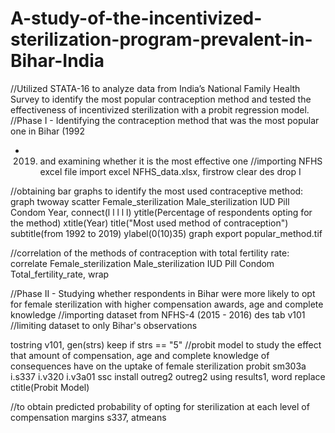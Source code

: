 # A-study-of-the-incentivized-sterilization-program-prevalent-in-Bihar-India
//Utilized STATA-16 to analyze data from India’s National Family Health Survey to identify the most popular contraception method and tested the effectiveness of incentivized sterilization with a probit regression model.
//Phase I - Identifying the contraception method that was the most popular one in Bihar (1992
- 2019) and examining whether it is the most effective one
//importing NFHS excel file
import excel NFHS_data.xlsx, firstrow clear
des
drop I

//obtaining bar graphs to identify the most used contraceptive method:
graph twoway scatter Female_sterilization Male_sterilization IUD Pill Condom Year,
connect(l l l l l) ytitle(Percentage of respondents opting for the method) xtitle(Year)
title("Most used method of contraception") subtitle(from 1992 to 2019) ylabel(0(10)35)
graph export popular_method.tif

//correlation of the methods of contraception with total fertility rate:
correlate Female_sterilization Male_sterilization IUD Pill Condom Total_fertility_rate,
wrap

//Phase II - Studying whether respondents in Bihar were more likely to opt for female
sterilization with higher compensation awards, age and complete knowledge
//importing dataset from NFHS-4 (2015 - 2016)
des
tab v101
//limiting dataset to only Bihar's observations

tostring v101, gen(strs)
keep if strs == "5"
//probit model to study the effect that amount of compensation, age and complete knowledge
of consequences have on the uptake of female sterilization
probit sm303a i.s337 i.v320 i.v3a01
ssc install outreg2
outreg2 using results1, word replace ctitle(Probit Model)

//to obtain predicted probability of opting for sterilization at each level of compensation
margins s337, atmeans

